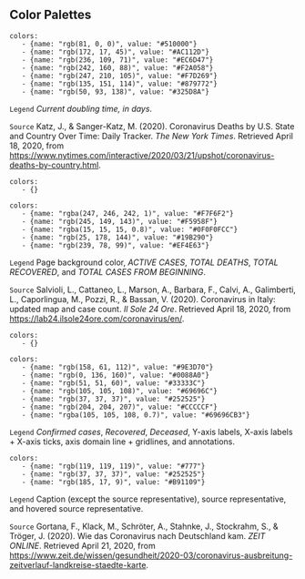 ## Color Palettes

```color-palette|horizontal
colors:
   - {name: "rgb(81, 0, 0)", value: "#510000"}
   - {name: "rgb(172, 17, 45)", value: "#AC112D"}
   - {name: "rgb(236, 109, 71)", value: "#EC6D47"}
   - {name: "rgb(242, 160, 88)", value: "#F2A058"}
   - {name: "rgb(247, 210, 105)", value: "#F7D269"}
   - {name: "rgb(135, 151, 114)", value: "#879772"}
   - {name: "rgb(50, 93, 138)", value: "#325D8A"}
```

`Legend` _Current doubling time, in days_.

`Source` Katz, J., & Sanger-Katz, M. (2020). Coronavirus Deaths by U.S. State and Country Over Time: Daily Tracker. _The New York Times_. Retrieved April 18, 2020, from https://www.nytimes.com/interactive/2020/03/21/upshot/coronavirus-deaths-by-country.html.

```color-palette|horizontal
colors:
   - {}
```

```color-palette|horizontal
colors:
   - {name: "rgba(247, 246, 242, 1)", value: "#F7F6F2"}
   - {name: "rgb(245, 149, 143)", value: "#F5958F"}
   - {name: "rgba(15, 15, 15, 0.8)", value: "#0F0F0FCC"}
   - {name: "rgb(25, 178, 144)", value: "#19B290"}
   - {name: "rgb(239, 78, 99)", value: "#EF4E63"}
```

`Legend` Page background color, _ACTIVE CASES_, _TOTAL DEATHS_, _TOTAL RECOVERED_, and _TOTAL CASES FROM BEGINNING_.

`Source` Salvioli, L., Cattaneo, L., Marson, A., Barbara, F., Calvi, A., Galimberti, L., Caporlingua, M., Pozzi, R., & Bassan, V. (2020). Coronavirus in Italy: updated map and case count. _Il Sole 24 Ore_. Retrieved April 18, 2020, from https://lab24.ilsole24ore.com/coronavirus/en/.

```color-palette|horizontal
colors:
   - {}
```

```color-palette|horizontal
colors:
   - {name: "rgb(158, 61, 112)", value: "#9E3D70"}
   - {name: "rgb(0, 136, 160)", value: "#0088A0"}
   - {name: "rgb(51, 51, 60)", value: "#33333C"}
   - {name: "rgb(105, 105, 108)", value: "#69696C"}
   - {name: "rgb(37, 37, 37)", value: "#252525"}
   - {name: "rgb(204, 204, 207)", value: "#CCCCCF"}
   - {name: "rgba(105, 105, 108, 0.7)", value: "#69696CB3"}
```

`Legend` _Confirmed cases_, _Recovered_, _Deceased_, Y-axis labels, X-axis labels + X-axis ticks, axis domain line + gridlines, and annotations.

```color-palette|horizontal
colors:
   - {name: "rgb(119, 119, 119)", value: "#777"}
   - {name: "rgb(37, 37, 37)", value: "#252525"}
   - {name: "rgb(185, 17, 9)", value: "#B91109"}

```

`Legend` Caption (except the source representative), source representative, and hovered source representative.

`Source` Gortana, F., Klack, M., Schröter, A., Stahnke, J., Stockrahm, S., & Tröger, J. (2020). Wie das Coronavirus nach Deutschland kam. _ZEIT ONLINE_. Retrieved April 21, 2020, from https://www.zeit.de/wissen/gesundheit/2020-03/coronavirus-ausbreitung-zeitverlauf-landkreise-staedte-karte.
